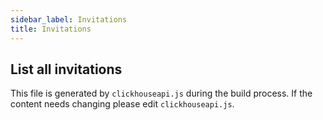 ```yaml
---
sidebar_label: Invitations
title: Invitations
---
```


## List all invitations

This file is generated by `clickhouseapi.js` during the build process.  If the
content needs changing please edit `clickhouseapi.js`.
